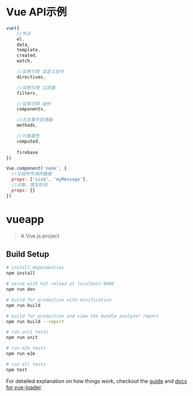 # Vue API示例
```js
vue({
    //节点
    el,
    data,
    template,
    created,
    watch,

    //实例可用 自定义指令
    directives,

    //实例可用 过滤器
    filters,

    //实例可用 组件
    components,

    //方法事件处理器
    methods,

    //计算属性
    computed,
    
    firebase
})
```

```js
Vue.component('name', {
  //父组件传递的数据  
  props: ['size', 'myMessage'],
  //对象，类型检测
  props: {}
})
```

# vueapp

> A Vue.js project

## Build Setup

``` bash
# install dependencies
npm install

# serve with hot reload at localhost:8080
npm run dev

# build for production with minification
npm run build

# build for production and view the bundle analyzer report
npm run build --report

# run unit tests
npm run unit

# run e2e tests
npm run e2e

# run all tests
npm test
```

For detailed explanation on how things work, checkout the [guide](http://vuejs-templates.github.io/webpack/) and [docs for vue-loader](http://vuejs.github.io/vue-loader).

